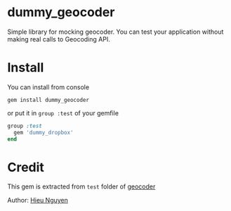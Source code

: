 dummy_geocoder
==============

Simple library for mocking geocoder.
You can test your application without making real calls to Geocoding API.

Install
==

You can install from console

```shell
gem install dummy_geocoder
```

or put it in `group :test` of your gemfile

```ruby
group :test
  gem 'dummy_dropbox'
end
```

Credit
==

This gem is extracted from `test` folder of
[geocoder](https://github.com/alexreisner/geocoder/)

Author: [Hieu Nguyen](hieu.nguyen@eastagile.com)
